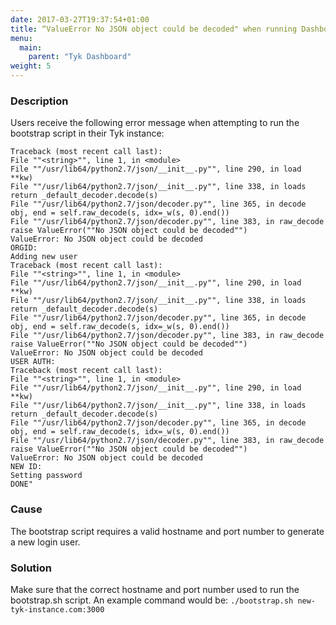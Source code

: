 ```yaml
---
date: 2017-03-27T19:37:54+01:00
title: “ValueError No JSON object could be decoded" when running Dashboard Bootstrap script
menu:
  main:
    parent: "Tyk Dashboard"
weight: 5 
---
```


### Description

Users receive the following error message when attempting to run the bootstrap script in their Tyk instance:

```
Traceback (most recent call last):
File ""<string>"", line 1, in <module>
File ""/usr/lib64/python2.7/json/__init__.py"", line 290, in load
**kw)
File ""/usr/lib64/python2.7/json/__init__.py"", line 338, in loads
return _default_decoder.decode(s)
File ""/usr/lib64/python2.7/json/decoder.py"", line 365, in decode
obj, end = self.raw_decode(s, idx=_w(s, 0).end())
File ""/usr/lib64/python2.7/json/decoder.py"", line 383, in raw_decode
raise ValueError(""No JSON object could be decoded"")
ValueError: No JSON object could be decoded
ORGID:
Adding new user
Traceback (most recent call last):
File ""<string>"", line 1, in <module>
File ""/usr/lib64/python2.7/json/__init__.py"", line 290, in load
**kw)
File ""/usr/lib64/python2.7/json/__init__.py"", line 338, in loads
return _default_decoder.decode(s)
File ""/usr/lib64/python2.7/json/decoder.py"", line 365, in decode
obj, end = self.raw_decode(s, idx=_w(s, 0).end())
File ""/usr/lib64/python2.7/json/decoder.py"", line 383, in raw_decode
raise ValueError(""No JSON object could be decoded"")
ValueError: No JSON object could be decoded
USER AUTH:
Traceback (most recent call last):
File ""<string>"", line 1, in <module>
File ""/usr/lib64/python2.7/json/__init__.py"", line 290, in load
**kw)
File ""/usr/lib64/python2.7/json/__init__.py"", line 338, in loads
return _default_decoder.decode(s)
File ""/usr/lib64/python2.7/json/decoder.py"", line 365, in decode
obj, end = self.raw_decode(s, idx=_w(s, 0).end())
File ""/usr/lib64/python2.7/json/decoder.py"", line 383, in raw_decode
raise ValueError(""No JSON object could be decoded"")
ValueError: No JSON object could be decoded
NEW ID:
Setting password
DONE"
```

### Cause

The bootstrap script requires a valid hostname and port number to generate a new login user.

### Solution

Make sure that the correct hostname and port number used to run the bootstrap.sh script. An example command would be: `./bootstrap.sh new-tyk-instance.com:3000`

